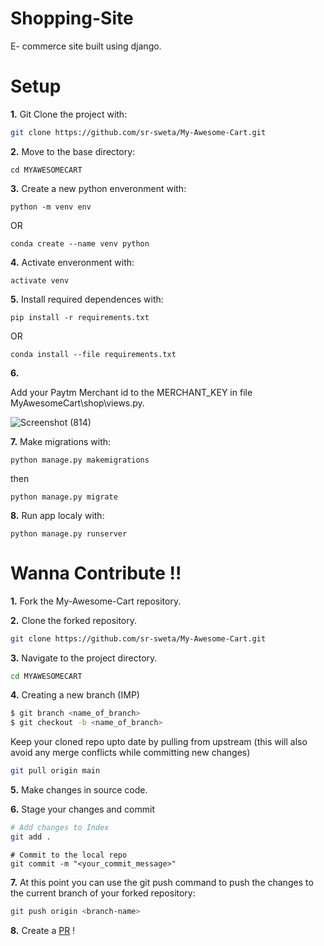 # Shopping-Site
E- commerce site built using django.

# Setup

**1.** Git Clone the project with:

```bash
git clone https://github.com/sr-sweta/My-Awesome-Cart.git
```

**2.** Move to the base directory: 

```
cd MYAWESOMECART
```

**3.** Create a new python enveronment with:

```
python -m venv env
```

OR

```
conda create --name venv python
```

**4.** Activate enveronment with:

```
activate venv
```

**5.** Install required dependences with:

```
pip install -r requirements.txt
```

OR

```
conda install --file requirements.txt
```
**6.**

Add your Paytm Merchant id to the MERCHANT_KEY in file MyAwesomeCart\shop\views.py.

![Screenshot (814)](https://user-images.githubusercontent.com/70569920/128919939-d9290c5d-2eb4-4e5e-a92c-2c3a30d6e876.png)


**7.** Make migrations with:

```
python manage.py makemigrations
```

then

```
python manage.py migrate
```


**8.** Run app localy with: 

```
python manage.py runserver
```

# Wanna Contribute !!

**1.** Fork the My-Awesome-Cart repository.

**2.** Clone the forked repository.

```bash
git clone https://github.com/sr-sweta/My-Awesome-Cart.git
```

**3.** Navigate to the project directory.

```bash
cd MYAWESOMECART
```

**4.** Creating a new branch (IMP)

```bash
$ git branch <name_of_branch>
$ git checkout -b <name_of_branch>
```

Keep your cloned repo upto date by pulling from upstream (this will also avoid any merge conflicts while committing new changes)

```bash
git pull origin main
```

**5.** Make changes in source code.

**6.** Stage your changes and commit

```bash
# Add changes to Index
git add .
```
```
# Commit to the local repo
git commit -m "<your_commit_message>"
```

**7.** At this point you can use the git push command to push the changes to the current branch of your forked repository:

```bash
git push origin <branch-name>
```

**8.** Create a [PR](https://help.github.com/en/github/collaborating-with-issues-and-pull-requests/creating-a-pull-request) ! 







